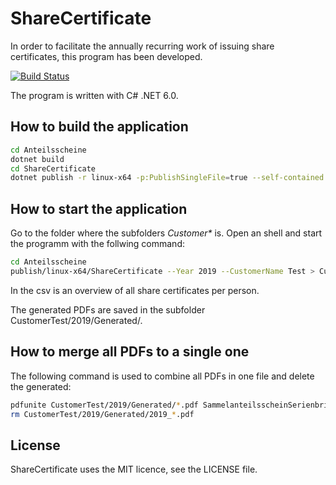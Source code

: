 # ShareCertificate

In order to facilitate the annually recurring work of issuing share certificates, this program has been developed.

[![Build Status](https://dev.azure.com/pekarasa/Anteilsscheine/_apis/build/status/pekarasa.Anteilsscheine?branchName=master)](https://dev.azure.com/pekarasa/Anteilsscheine/_build/latest?definitionId=1&branchName=master)

The program is written with C# .NET 6.0.

## How to build the application

```bash
cd Anteilsscheine
dotnet build
cd ShareCertificate
dotnet publish -r linux-x64 -p:PublishSingleFile=true --self-contained true
```

## How to start the application

Go to the folder where the subfolders _Customer*_ is. Open an shell and start the programm with the follwing command:

```bash
cd Anteilsscheine
publish/linux-x64/ShareCertificate --Year 2019 --CustomerName Test > CustomerTest/Summary_2019.csv
```

In the csv is an overview of all share certificates per person.

The generated PDFs are saved in the subfolder CustomerTest/2019/Generated/.

## How to merge all PDFs to a single one

The following command is used to combine all PDFs in one file and delete the generated:

```bash
pdfunite CustomerTest/2019/Generated/*.pdf SammelanteilsscheinSerienbrief_2019.pdf
rm CustomerTest/2019/Generated/2019_*.pdf
```

## License

ShareCertificate uses the MIT licence, see the LICENSE file.
